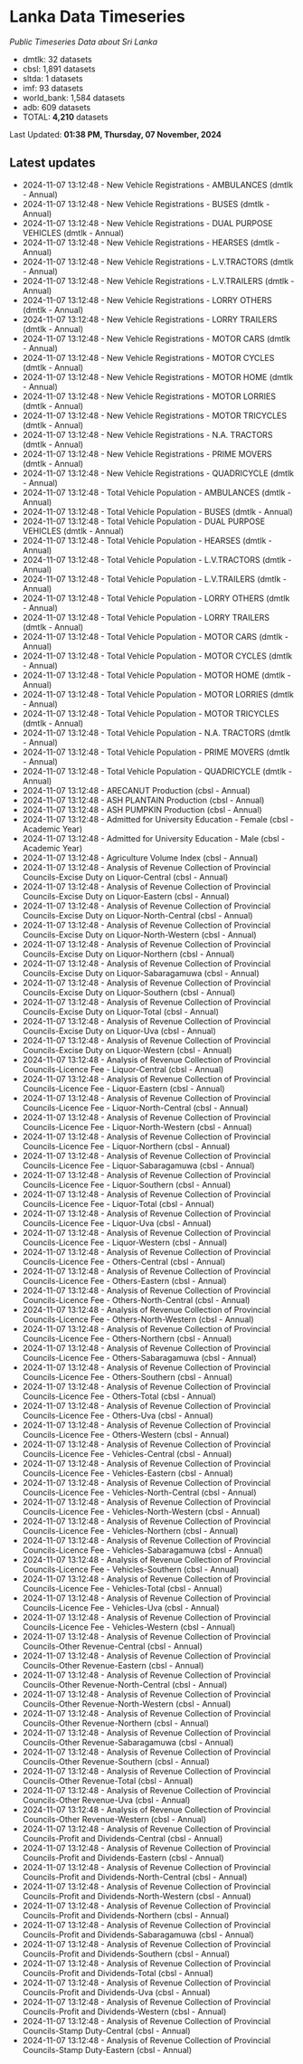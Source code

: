 # Lanka Data Timeseries
*Public Timeseries Data about Sri Lanka*

* dmtlk: 32 datasets
* cbsl: 1,891 datasets
* sltda: 1 datasets
* imf: 93 datasets
* world_bank: 1,584 datasets
* adb: 609 datasets
* TOTAL: **4,210** datasets

Last Updated: **01:38 PM, Thursday, 07 November, 2024**

## Latest updates

* 2024-11-07 13:12:48 - New Vehicle Registrations - AMBULANCES (dmtlk - Annual)
* 2024-11-07 13:12:48 - New Vehicle Registrations - BUSES (dmtlk - Annual)
* 2024-11-07 13:12:48 - New Vehicle Registrations - DUAL PURPOSE VEHICLES (dmtlk - Annual)
* 2024-11-07 13:12:48 - New Vehicle Registrations - HEARSES (dmtlk - Annual)
* 2024-11-07 13:12:48 - New Vehicle Registrations - L.V.TRACTORS (dmtlk - Annual)
* 2024-11-07 13:12:48 - New Vehicle Registrations - L.V.TRAILERS (dmtlk - Annual)
* 2024-11-07 13:12:48 - New Vehicle Registrations - LORRY OTHERS (dmtlk - Annual)
* 2024-11-07 13:12:48 - New Vehicle Registrations - LORRY TRAILERS (dmtlk - Annual)
* 2024-11-07 13:12:48 - New Vehicle Registrations - MOTOR CARS (dmtlk - Annual)
* 2024-11-07 13:12:48 - New Vehicle Registrations - MOTOR CYCLES (dmtlk - Annual)
* 2024-11-07 13:12:48 - New Vehicle Registrations - MOTOR HOME (dmtlk - Annual)
* 2024-11-07 13:12:48 - New Vehicle Registrations - MOTOR LORRIES (dmtlk - Annual)
* 2024-11-07 13:12:48 - New Vehicle Registrations - MOTOR TRICYCLES (dmtlk - Annual)
* 2024-11-07 13:12:48 - New Vehicle Registrations - N.A. TRACTORS (dmtlk - Annual)
* 2024-11-07 13:12:48 - New Vehicle Registrations - PRIME MOVERS (dmtlk - Annual)
* 2024-11-07 13:12:48 - New Vehicle Registrations - QUADRICYCLE (dmtlk - Annual)
* 2024-11-07 13:12:48 - Total Vehicle Population - AMBULANCES (dmtlk - Annual)
* 2024-11-07 13:12:48 - Total Vehicle Population - BUSES (dmtlk - Annual)
* 2024-11-07 13:12:48 - Total Vehicle Population - DUAL PURPOSE VEHICLES (dmtlk - Annual)
* 2024-11-07 13:12:48 - Total Vehicle Population - HEARSES (dmtlk - Annual)
* 2024-11-07 13:12:48 - Total Vehicle Population - L.V.TRACTORS (dmtlk - Annual)
* 2024-11-07 13:12:48 - Total Vehicle Population - L.V.TRAILERS (dmtlk - Annual)
* 2024-11-07 13:12:48 - Total Vehicle Population - LORRY OTHERS (dmtlk - Annual)
* 2024-11-07 13:12:48 - Total Vehicle Population - LORRY TRAILERS (dmtlk - Annual)
* 2024-11-07 13:12:48 - Total Vehicle Population - MOTOR CARS (dmtlk - Annual)
* 2024-11-07 13:12:48 - Total Vehicle Population - MOTOR CYCLES (dmtlk - Annual)
* 2024-11-07 13:12:48 - Total Vehicle Population - MOTOR HOME (dmtlk - Annual)
* 2024-11-07 13:12:48 - Total Vehicle Population - MOTOR LORRIES (dmtlk - Annual)
* 2024-11-07 13:12:48 - Total Vehicle Population - MOTOR TRICYCLES (dmtlk - Annual)
* 2024-11-07 13:12:48 - Total Vehicle Population - N.A. TRACTORS (dmtlk - Annual)
* 2024-11-07 13:12:48 - Total Vehicle Population - PRIME MOVERS (dmtlk - Annual)
* 2024-11-07 13:12:48 - Total Vehicle Population - QUADRICYCLE (dmtlk - Annual)
* 2024-11-07 13:12:48 - ARECANUT Production (cbsl - Annual)
* 2024-11-07 13:12:48 - ASH PLANTAIN Production (cbsl - Annual)
* 2024-11-07 13:12:48 - ASH PUMPKIN Production (cbsl - Annual)
* 2024-11-07 13:12:48 - Admitted for University Education - Female (cbsl - Academic Year)
* 2024-11-07 13:12:48 - Admitted for University Education - Male (cbsl - Academic Year)
* 2024-11-07 13:12:48 - Agriculture Volume Index (cbsl - Annual)
* 2024-11-07 13:12:48 - Analysis of Revenue Collection of Provincial Councils-Excise Duty on Liquor-Central (cbsl - Annual)
* 2024-11-07 13:12:48 - Analysis of Revenue Collection of Provincial Councils-Excise Duty on Liquor-Eastern (cbsl - Annual)
* 2024-11-07 13:12:48 - Analysis of Revenue Collection of Provincial Councils-Excise Duty on Liquor-North-Central (cbsl - Annual)
* 2024-11-07 13:12:48 - Analysis of Revenue Collection of Provincial Councils-Excise Duty on Liquor-North-Western (cbsl - Annual)
* 2024-11-07 13:12:48 - Analysis of Revenue Collection of Provincial Councils-Excise Duty on Liquor-Northern (cbsl - Annual)
* 2024-11-07 13:12:48 - Analysis of Revenue Collection of Provincial Councils-Excise Duty on Liquor-Sabaragamuwa (cbsl - Annual)
* 2024-11-07 13:12:48 - Analysis of Revenue Collection of Provincial Councils-Excise Duty on Liquor-Southern (cbsl - Annual)
* 2024-11-07 13:12:48 - Analysis of Revenue Collection of Provincial Councils-Excise Duty on Liquor-Total (cbsl - Annual)
* 2024-11-07 13:12:48 - Analysis of Revenue Collection of Provincial Councils-Excise Duty on Liquor-Uva (cbsl - Annual)
* 2024-11-07 13:12:48 - Analysis of Revenue Collection of Provincial Councils-Excise Duty on Liquor-Western (cbsl - Annual)
* 2024-11-07 13:12:48 - Analysis of Revenue Collection of Provincial Councils-Licence Fee - Liquor-Central (cbsl - Annual)
* 2024-11-07 13:12:48 - Analysis of Revenue Collection of Provincial Councils-Licence Fee - Liquor-Eastern (cbsl - Annual)
* 2024-11-07 13:12:48 - Analysis of Revenue Collection of Provincial Councils-Licence Fee - Liquor-North-Central (cbsl - Annual)
* 2024-11-07 13:12:48 - Analysis of Revenue Collection of Provincial Councils-Licence Fee - Liquor-North-Western (cbsl - Annual)
* 2024-11-07 13:12:48 - Analysis of Revenue Collection of Provincial Councils-Licence Fee - Liquor-Northern (cbsl - Annual)
* 2024-11-07 13:12:48 - Analysis of Revenue Collection of Provincial Councils-Licence Fee - Liquor-Sabaragamuwa (cbsl - Annual)
* 2024-11-07 13:12:48 - Analysis of Revenue Collection of Provincial Councils-Licence Fee - Liquor-Southern (cbsl - Annual)
* 2024-11-07 13:12:48 - Analysis of Revenue Collection of Provincial Councils-Licence Fee - Liquor-Total (cbsl - Annual)
* 2024-11-07 13:12:48 - Analysis of Revenue Collection of Provincial Councils-Licence Fee - Liquor-Uva (cbsl - Annual)
* 2024-11-07 13:12:48 - Analysis of Revenue Collection of Provincial Councils-Licence Fee - Liquor-Western (cbsl - Annual)
* 2024-11-07 13:12:48 - Analysis of Revenue Collection of Provincial Councils-Licence Fee - Others-Central (cbsl - Annual)
* 2024-11-07 13:12:48 - Analysis of Revenue Collection of Provincial Councils-Licence Fee - Others-Eastern (cbsl - Annual)
* 2024-11-07 13:12:48 - Analysis of Revenue Collection of Provincial Councils-Licence Fee - Others-North-Central (cbsl - Annual)
* 2024-11-07 13:12:48 - Analysis of Revenue Collection of Provincial Councils-Licence Fee - Others-North-Western (cbsl - Annual)
* 2024-11-07 13:12:48 - Analysis of Revenue Collection of Provincial Councils-Licence Fee - Others-Northern (cbsl - Annual)
* 2024-11-07 13:12:48 - Analysis of Revenue Collection of Provincial Councils-Licence Fee - Others-Sabaragamuwa (cbsl - Annual)
* 2024-11-07 13:12:48 - Analysis of Revenue Collection of Provincial Councils-Licence Fee - Others-Southern (cbsl - Annual)
* 2024-11-07 13:12:48 - Analysis of Revenue Collection of Provincial Councils-Licence Fee - Others-Total (cbsl - Annual)
* 2024-11-07 13:12:48 - Analysis of Revenue Collection of Provincial Councils-Licence Fee - Others-Uva (cbsl - Annual)
* 2024-11-07 13:12:48 - Analysis of Revenue Collection of Provincial Councils-Licence Fee - Others-Western (cbsl - Annual)
* 2024-11-07 13:12:48 - Analysis of Revenue Collection of Provincial Councils-Licence Fee - Vehicles-Central (cbsl - Annual)
* 2024-11-07 13:12:48 - Analysis of Revenue Collection of Provincial Councils-Licence Fee - Vehicles-Eastern (cbsl - Annual)
* 2024-11-07 13:12:48 - Analysis of Revenue Collection of Provincial Councils-Licence Fee - Vehicles-North-Central (cbsl - Annual)
* 2024-11-07 13:12:48 - Analysis of Revenue Collection of Provincial Councils-Licence Fee - Vehicles-North-Western (cbsl - Annual)
* 2024-11-07 13:12:48 - Analysis of Revenue Collection of Provincial Councils-Licence Fee - Vehicles-Northern (cbsl - Annual)
* 2024-11-07 13:12:48 - Analysis of Revenue Collection of Provincial Councils-Licence Fee - Vehicles-Sabaragamuwa (cbsl - Annual)
* 2024-11-07 13:12:48 - Analysis of Revenue Collection of Provincial Councils-Licence Fee - Vehicles-Southern (cbsl - Annual)
* 2024-11-07 13:12:48 - Analysis of Revenue Collection of Provincial Councils-Licence Fee - Vehicles-Total (cbsl - Annual)
* 2024-11-07 13:12:48 - Analysis of Revenue Collection of Provincial Councils-Licence Fee - Vehicles-Uva (cbsl - Annual)
* 2024-11-07 13:12:48 - Analysis of Revenue Collection of Provincial Councils-Licence Fee - Vehicles-Western (cbsl - Annual)
* 2024-11-07 13:12:48 - Analysis of Revenue Collection of Provincial Councils-Other Revenue-Central (cbsl - Annual)
* 2024-11-07 13:12:48 - Analysis of Revenue Collection of Provincial Councils-Other Revenue-Eastern (cbsl - Annual)
* 2024-11-07 13:12:48 - Analysis of Revenue Collection of Provincial Councils-Other Revenue-North-Central (cbsl - Annual)
* 2024-11-07 13:12:48 - Analysis of Revenue Collection of Provincial Councils-Other Revenue-North-Western (cbsl - Annual)
* 2024-11-07 13:12:48 - Analysis of Revenue Collection of Provincial Councils-Other Revenue-Northern (cbsl - Annual)
* 2024-11-07 13:12:48 - Analysis of Revenue Collection of Provincial Councils-Other Revenue-Sabaragamuwa (cbsl - Annual)
* 2024-11-07 13:12:48 - Analysis of Revenue Collection of Provincial Councils-Other Revenue-Southern (cbsl - Annual)
* 2024-11-07 13:12:48 - Analysis of Revenue Collection of Provincial Councils-Other Revenue-Total (cbsl - Annual)
* 2024-11-07 13:12:48 - Analysis of Revenue Collection of Provincial Councils-Other Revenue-Uva (cbsl - Annual)
* 2024-11-07 13:12:48 - Analysis of Revenue Collection of Provincial Councils-Other Revenue-Western (cbsl - Annual)
* 2024-11-07 13:12:48 - Analysis of Revenue Collection of Provincial Councils-Profit and Dividends-Central (cbsl - Annual)
* 2024-11-07 13:12:48 - Analysis of Revenue Collection of Provincial Councils-Profit and Dividends-Eastern (cbsl - Annual)
* 2024-11-07 13:12:48 - Analysis of Revenue Collection of Provincial Councils-Profit and Dividends-North-Central (cbsl - Annual)
* 2024-11-07 13:12:48 - Analysis of Revenue Collection of Provincial Councils-Profit and Dividends-North-Western (cbsl - Annual)
* 2024-11-07 13:12:48 - Analysis of Revenue Collection of Provincial Councils-Profit and Dividends-Northern (cbsl - Annual)
* 2024-11-07 13:12:48 - Analysis of Revenue Collection of Provincial Councils-Profit and Dividends-Sabaragamuwa (cbsl - Annual)
* 2024-11-07 13:12:48 - Analysis of Revenue Collection of Provincial Councils-Profit and Dividends-Southern (cbsl - Annual)
* 2024-11-07 13:12:48 - Analysis of Revenue Collection of Provincial Councils-Profit and Dividends-Total (cbsl - Annual)
* 2024-11-07 13:12:48 - Analysis of Revenue Collection of Provincial Councils-Profit and Dividends-Uva (cbsl - Annual)
* 2024-11-07 13:12:48 - Analysis of Revenue Collection of Provincial Councils-Profit and Dividends-Western (cbsl - Annual)
* 2024-11-07 13:12:48 - Analysis of Revenue Collection of Provincial Councils-Stamp Duty-Central (cbsl - Annual)
* 2024-11-07 13:12:48 - Analysis of Revenue Collection of Provincial Councils-Stamp Duty-Eastern (cbsl - Annual)